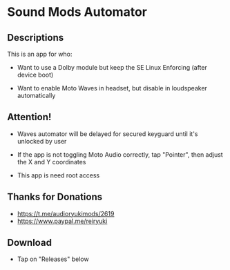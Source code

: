 # Sound Mods Automator

## Descriptions
This is an app for who:

- Want to use a Dolby module but keep the SE Linux Enforcing (after device boot)

- Want to enable Moto Waves in headset, but disable in loudspeaker automatically

## Attention!
- Waves automator will be delayed for secured keyguard until it's unlocked by user

- If the app is not toggling Moto Audio correctly, tap "Pointer", then adjust the X and Y coordinates

- This app is need root access

## Thanks for Donations
- https://t.me/audioryukimods/2619
- https://www.paypal.me/reiryuki

## Download
- Tap on "Releases" below
